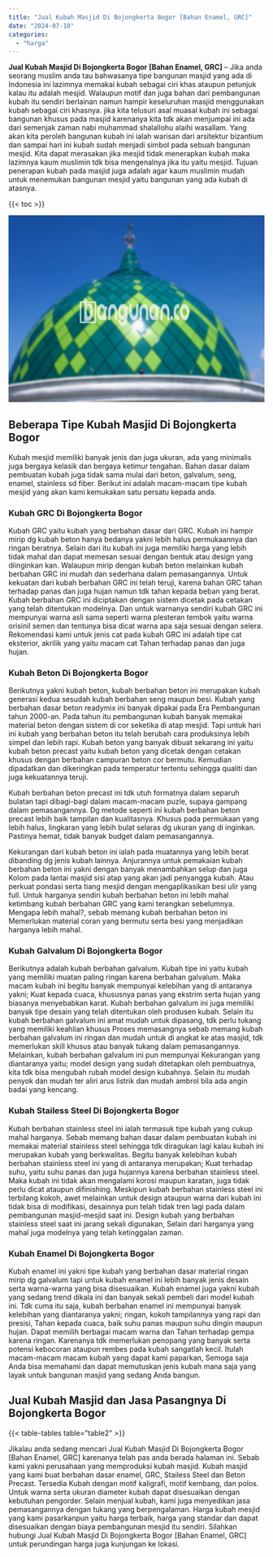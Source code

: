 ```yaml
---
title: "Jual Kubah Masjid Di Bojongkerta Bogor [Bahan Enamel, GRC]"
date: "2024-07-18"
categories: 
  - "harga"
---
```


**Jual Kubah Masjid Di Bojongkerta Bogor \[Bahan Enamel, GRC\]** – Jika anda seorang muslim anda tau bahwasanya tipe bangunan masjid yang ada di Indonesia ini lazimnya memakai kubah sebagai ciri khas ataupun petunjuk kalau itu adalah mesjid. Walaupun motif dan juga bahan dari pembangunan kubah itu sendiri berlainan namun hampir keseluruhan masjid menggunakan kubah sebagai ciri khasnya. jika kita telusuri asal muasal kubah ini sebagai bangunan khusus pada masjid karenanya kita tdk akan menjumpai ini ada dari semenjak zaman nabi muhammad shalallohu alaihi wasallam. Yang akan kita peroleh bangunan kubah ini ialah warisan dari arsitektur bizantium dan sampai hari ini kubah sudah menjadi simbol pada sebuah bangunan mesjid. Kita dapat merasakan jika mesjid tidak menerapkan kubah maka lazimnya kaum muslimin tdk bisa mengenalnya jika itu yaitu mesjid. Tujuan penerapan kubah pada masjid juga adalah agar kaum muslimin mudah untuk menemukan bangunan mesjid yaitu bangunan yang ada kubah di atasnya.

{{< toc >}}

![Jual Kubah Masjid Di Bojongkerta Bogor [Bahan Enamel, GRC]](/images/jual-kubah-masjid-05.png)

## Beberapa Tipe Kubah Masjid Di Bojongkerta Bogor

Kubah mesjid memiliki banyak jenis dan juga ukuran, ada yang minimalis juga bergaya kelasik dan bergaya ketimur tengahan. Bahan dasar dalam pembuatan kubah juga tidak sama mulai dari beton, galvalum, seng, enamel, stainless sd fiber. Berikut ini adalah macam-macam tipe kubah mesjid yang akan kami kemukakan satu persatu kepada anda.

### Kubah GRC Di Bojongkerta Bogor

Kubah GRC yaitu kubah yang berbahan dasar dari GRC. Kubah ini hampir mirip dg kubah beton hanya bedanya yakni lebih halus permukaannya dan ringan beratnya. Selain dari itu kubah ini juga memiliki harga yang lebih tidak mahal dan dapat memesan sesuai dengan bentuk atau design yang diinginkan kan. Walaupun mirip dengan kubah beton melainkan kubah berbahan GRC ini mudah dan sederhana dalam pemasangannya. Untuk kekuatan dari kubah berbahan GRC ini telah teruji, karena bahan GRC tahan terhadap panas dan juga hujan namun tdk tahan kepada beban yang berat. Kubah berbahan GRC ini diciptakan dengan sistem dicetak pada cetakan yang telah ditentukan modelnya. Dan untuk warnanya sendiri kubah GRC ini mempunyai warna asli sama seperti warna plesteran tembok yaitu warna orisinil semen dan tentunya bisa dicat warna apa saja sesuai dengan selera. Rekomendasi kami untuk jenis cat pada kubah GRC ini adalah tipe cat eksterior, akrilik yang yaitu macam cat Tahan terhadap panas dan juga hujan.

### Kubah Beton Di Bojongkerta Bogor

Berikutnya yakni kubah beton, kubah berbahan beton ini merupakan kubah generasi kedua sesudah kubah berbahan seng maupun besi. Kubah yang berbahan dasar beton readymix ini banyak dipakai pada Era Pembangunan tahun 2000-an. Pada tahun itu pembangunan kubah banyak memakai material beton dengan sistem di cor seketika di atap mesjid. Tapi untuk hari ini kubah yang berbahan beton itu telah berubah cara produksinya lebih simpel dan lebih rapi. Kubah beton yang banyak dibuat sekarang ini yaitu kubah beton precast yaitu kubah beton yang dicetak dengan cetakan khusus dengan berbahan campuran beton cor bermutu. Kemudian dipadatkan dan dikeringkan pada temperatur tertentu sehingga qualiti dan juga kekuatannya teruji.

Kubah berbahan beton precast ini tdk utuh formatnya dalam separuh bulatan tapi dibagi-bagi dalam macam-macam puzle, supaya gampang dalam pemasangannya. Dg metode seperti ini kubah berbahan beton precast lebih baik tampilan dan kualitasnya. Khusus pada permukaan yang lebih halus, lingkaran yang lebih bulat selaras dg ukuran yang di inginkan. Pastinya hemat, tidak banyak budget dalam pemasangannya.

Kekurangan dari kubah beton ini ialah pada muatannya yang lebih berat dibanding dg jenis kubah lainnya. Anjurannya untuk pemakaian kubah berbahan beton ini yakni dengan banyak menambahkan selup dan juga Kolom pada lantai masjid sisi atap yang akan jadi penyangga kubah. Atau perkuat pondasi serta tiang mesjid dengan mengaplikasikan besi ulir yang full. Untuk harganya sendiri kubah berbahan beton ini lebih mahal ketimbang kubah berbahan GRC yang kami terangkan sebelumnya. Mengapa lebih mahal?, sebab memang kubah berbahan beton ini Memerlukan material coran yang bermutu serta besi yang menjadikan harganya lebih mahal.

### Kubah Galvalum Di Bojongkerta Bogor

Berikutnya adalah kubah berbahan galvalum. Kubah tipe ini yaitu kubah yang memiliki muatan paling ringan karena berbahan galvalum. Maka macam kubah ini begitu banyak mempunyai kelebihan yang di antaranya yakni; Kuat kepada cuaca, khususnya panas yang ekstrim serta hujan yang biasanya menyebabkan karat. Kubah berbahan galvalum ini juga memiliki banyak tipe desain yang telah ditentukan oleh produsen kubah. Selain itu kubah berbahan galvalum ini amat mudah untuk dipasang, tdk perlu tukang yang memiliki keahlian khusus Proses memasangnya sebab memang kubah berbahan galvalum ini ringan dan mudah untuk di angkat ke atas masjid, tdk memerlukan skill khusus atau banyak tukang dalam pemasangannya. Melainkan, kubah berbahan galvalum ini pun mempunyai Kekurangan yang diantaranya yaitu; model design yang sudah ditetapkan oleh pembuatnya, kita tdk bisa mengubah rubah model design kubahnya. Selain itu mudah penyok dan mudah ter aliri arus listrik dan mudah ambrol bila ada angin badai yang kencang.

### Kubah Stailess Steel Di Bojongkerta Bogor

Kubah berbahan stainless steel ini ialah termasuk tipe kubah yang cukup mahal harganya. Sebab memang bahan dasar dalam pembuatan kubah ini memakai material stainless steel sehingga tdk diragukan lagi kalau kubah ini merupakan kubah yang berkwalitas. Begitu banyak kelebihan kubah berbahan stainless steel ini yang di antaranya merupakan; Kuat terhadap suhu, yaitu suhu panas dan juga hujannya karena berbahan stainless steel. Maka kubah ini tidak akan mengalami korosi maupun karatan, juga tidak perlu dicat ataupun difinishing. Meskipun kubah berbahan stainless steel ini terbilang kokoh, awet melainkan untuk design ataupun warna dari kubah ini tidak bisa di modifikasi, desainnya pun telah tidak tren lagi pada dalam pembangunan masjid-mesjid saat ini. Design kubah yang berbahan stainless steel saat ini jarang sekali digunakan, Selain dari harganya yang mahal juga modelnya yang telah ketinggalan zaman.

### Kubah Enamel Di Bojongkerta Bogor

Kubah enamel ini yakni tipe kubah yang berbahan dasar material ringan mirip dg galvalum tapi untuk kubah enamel ini lebih banyak jenis desain serta warna-warna yang bisa disesuaikan. Kubah enamel juga yakni kubah yang sedang trend dikala ini dan banyak sekali pembeli dari model kubah ini. Tdk cuma itu saja, kubah berbahan enamel ini mempunyai banyak kelebihan yang diantaranya yakni; ringan, kokoh tampilannya yang rapi dan presisi, Tahan kepada cuaca, baik suhu panas maupun suhu dingin maupun hujan. Dapat memilih berbagai macam warna dan Tahan terhadap gempa karena ringan. Karenanya tdk memerlukan penopang yang banyak serta potensi kebocoran ataupun rembes pada kubah sangatlah kecil. Itulah macam-macam macam kubah yang dapat kami paparkan, Semoga saja Anda bisa memahami dan dapat memutuskan jenis kubah mana saja yang layak untuk bangunan masjid yang sedang Anda bangun.

## Jual Kubah Masjid dan Jasa Pasangnya Di Bojongkerta Bogor

{{< table-tables table="table2" >}}

Jikalau anda sedang mencari Jual Kubah Masjid Di Bojongkerta Bogor \[Bahan Enamel, GRC\] karenanya telah pas anda berada halaman ini. Sebab kami yakni perusahaan yang memproduksi kubah masjid. Kubah masjid yang kami buat berbahan dasar enamel, GRC, Stailess Steel dan Beton Precast. Tersedia Kubah dengan motif kaligrafi, motif kembang, dan polos. Untuk warna serta ukuran diameter kubah dapat disesuaikan dengan kebutuhan pengorder. Selain menjual kubah, kami juga menyedikan jasa pemasangannya dengan tukang yang berpengalaman. Harga kubah mesjid yang kami pasarkanpun yaitu harga terbaik, harga yang standar dan dapat disesuaikan dengan biaya pembangunan mesjid itu sendiri. Silahkan hubungi Jual Kubah Masjid Di Bojongkerta Bogor \[Bahan Enamel, GRC\] untuk perundingan harga juga kunjungan ke lokasi.
